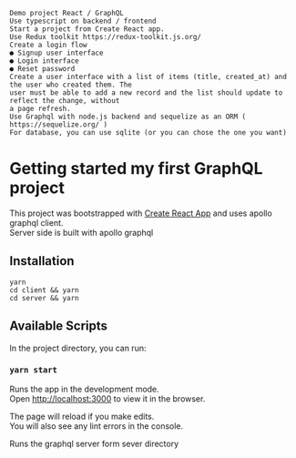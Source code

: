 ```
Demo project React / GraphQL
Use typescript on backend / frontend
Start a project from Create React app.
Use Redux toolkit https://redux-toolkit.js.org/
Create a login flow
● Signup user interface
● Login interface
● Reset password
Create a user interface with a list of items (title, created_at) and the user who created them. The
user must be able to add a new record and the list should update to reflect the change, without
a page refresh.
Use Graphql with node.js backend and sequelize as an ORM ( https://sequelize.org/ )
For database, you can use sqlite (or you can chose the one you want)
```

# Getting started my first GraphQL project

This project was bootstrapped with [Create React App](https://github.com/facebook/create-react-app) and uses apollo graphql client.<br />
Server side is built with apollo graphql

## Installation

```yarn```\
```cd client && yarn```\
```cd server && yarn```

## Available Scripts

In the project directory, you can run:

### `yarn start`

Runs the app in the development mode.\
Open [http://localhost:3000](http://localhost:3000) to view it in the browser.

The page will reload if you make edits.\
You will also see any lint errors in the console.

Runs the graphql server form sever directory

